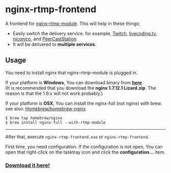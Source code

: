 nginx-rtmp-frontend
====

A frontend for [nginx-rtmp-module](https://github.com/arut/nginx-rtmp-module).
This will help in these things;
- Easily switch the delivery service. for example, [Twitch](http://www.twitch.tv/), [livecoding.tv](http://www.livecoding.tv/), [niconico](http://live.nicovideo.jp/), and [PeerCastStation](http://www.pecastation.org/).
- It will be delivered to **multiple services**.

Usage
----

You need to install nginx that nginx-rtmp-module is plugged in.

If your platform is **Windows**, You can download binary from **[here](http://nginx-win.ecsds.eu/download/)**.<br>
(It is recommended that you download the **nginx&#160;1.7.12.1&#160;Lizard.zip**. The reason is that the 1.9.x will not work probably.)

If your platform is **OSX**, You can install the nginx-full (not nginx) with brew.
see also: [Homebrew/homebrew-nginx](https://github.com/Homebrew/homebrew-nginx)
```
$ brew tap homebrew/nginx
$ brew install nginx-full --with-rtmp-module
```

----

After that, execute `nginx-rtmp-frontend.exe` or `nginx-rtmp-frontend`.

First time, you need configuration. 
If the configuration is not open, You can open that right-click on the tasktray icon and click the **configuration...** item.

### [Download it here!](https://github.com/progre/nginx-rtmp-frontend/releases)
